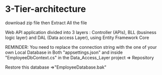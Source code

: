 # 3-Tier-architecture

download zip file then Extract All the file

Web API application divided into 3 layers : Controller (APIs), BLL (business logic layer) and DAL (Data access Layer), using Entity Framework Core

REMINDER: You need to replace the connection string with the one of your own Local Database in Both "appsettings.json" and inside "EmployeeDbContext.cs" in the Data_Access_Layer project => Repository

 Restore  this database =>"EmployeeDatabase.bak"

